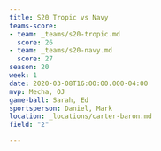 ```yaml
---
title: S20 Tropic vs Navy
teams-score:
- team: _teams/s20-tropic.md
  score: 26
- team: _teams/s20-navy.md
  score: 27
season: 20
week: 1
date: 2020-03-08T16:00:00.000-04:00
mvp: Mecha, OJ
game-ball: Sarah, Ed
sportsperson: Daniel, Mark
location: _locations/carter-baron.md
field: "2"

---
```

